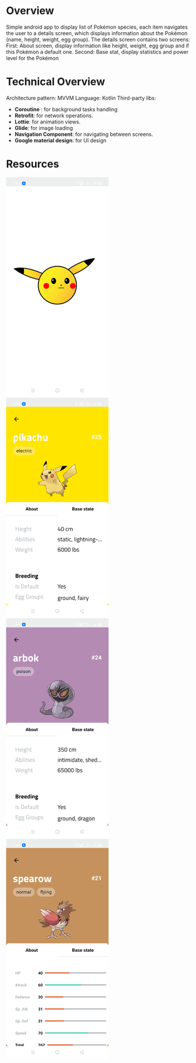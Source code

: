 # Overview
Simple android app to display list of Pokémon species, each item navigates the user to a details screen, which displays information about the Pokémon (name, height, weight, egg group).
The details screen contains two screens:
First: About screen, display information like height, weight, egg group and if this Pokémon a default one.
Second: Base stat, display statistics and power level for the Pokémon

# Technical Overview
Architecture pattern: MVVM
Language: Kotlin
Third-party libs: 
*	**Coroutine** : for background tasks handling
*	**Retrofit**: for network operations.
*	**Lottie**: for animation views.
*	**Glide**: for image loading
*	**Navigation Component**: for navigating between screens.
* **Google material design**: for UI design

# Resources
<img src="https://github.com/Ashraf4795/Pokemon/blob/develop/screenshots/splash_Screen.jpg" width="280" height="600">
<img src="https://github.com/Ashraf4795/Pokemon/blob/develop/screenshots/pokemon_Details_Screen.jpg" width="280" height="600"> <img src="https://github.com/Ashraf4795/Pokemon/blob/develop/screenshots/pokemon_Details_Screen2.jpg" width="280" height="600">
<img src="https://github.com/Ashraf4795/Pokemon/blob/develop/screenshots/pokemon_Details_Screen3.jpg" width="280" height="600"<img src="https://github.com/Ashraf4795/Pokemon/blob/develop/screenshots/pokemon_list_Screen.jpg" width="280" height="600">

